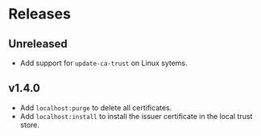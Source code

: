 # Releases

## Unreleased

  - Add support for `update-ca-trust` on Linux sytems.

## v1.4.0

  - Add `localhost:purge` to delete all certificates.
  - Add `localhost:install` to install the issuer certificate in the local trust store.
